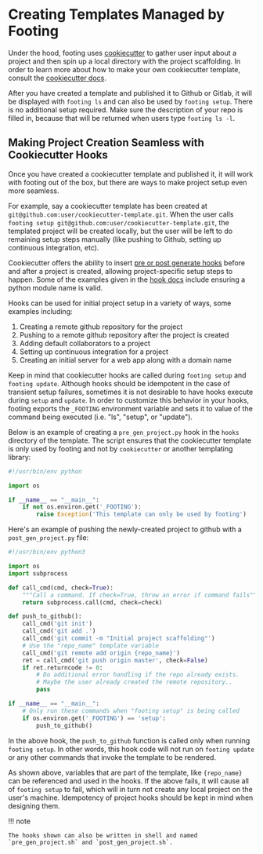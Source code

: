 # Creating Templates Managed by Footing

Under the hood, footing uses [cookiecutter](https://cookiecutter.readthedocs.io/en/latest/) to gather user input about a project and then spin up a local directory with the project scaffolding. In order to learn more about how to make your own cookiecutter template, consult the [cookiecutter docs](https://cookiecutter.readthedocs.io/en/latest/).

After you have created a template and published it to Github or Gitlab, it will be displayed with `footing ls` and can also be used by `footing setup`. There is no additional setup required. Make sure the description of your repo is filled in, because that will be returned when users type `footing ls -l`.

## Making Project Creation Seamless with Cookiecutter Hooks

Once you have created a cookiecutter template and published it, it will work with footing out of the box, but there are ways to make project setup even more seamless.

For example, say a cookiecutter template has been created at `git@github.com:user/cookiecutter-template.git`. When the user calls `footing setup git@github.com:user/cookiecutter-template.git`, the templated project will be created locally, but the user will be left to do remaining setup steps manually (like pushing to Github, setting up continuous integration, etc).

Cookiecutter offers the ability to insert [pre or post generate hooks](http://cookiecutter.readthedocs.io/en/latest/advanced/hooks.html) before and after a project is created, allowing project-specific setup steps to happen. Some of the examples given in the [hook docs](http://cookiecutter.readthedocs.io/en/latest/advanced/hooks.html) include ensuring a python module name is valid.

Hooks can be used for initial project setup in a variety of ways, some examples including:

1. Creating a remote github repository for the project
2. Pushing to a remote github repository after the project is created
3. Adding default collaborators to a project
4. Setting up continuous integration for a project
5. Creating an initial server for a web app along with a domain name

Keep in mind that cookiecutter hooks are called during `footing setup` and `footing update`. Although hooks should be idempotent in the case of transient setup failures, sometimes it is not desirable to have hooks execute during `setup` and `update`. In order to customize this behavior in your hooks, footing exports the `_FOOTING` environment variable and sets it to value of the command being executed (i.e. "ls", "setup", or "update").

Below is an example of creating a `pre_gen_project.py` hook in the `hooks` directory of the template. The script ensures that the cookiecutter template is only used by footing and not by `cookiecutter` or another templating library:

```python
#!/usr/bin/env python

import os

if __name__ == "__main__":
    if not os.environ.get('_FOOTING'):
        raise Exception('This template can only be used by footing')
```

Here's an example of pushing the newly-created project to github with a `post_gen_project.py` file:

```python
#!/usr/bin/env python3

import os
import subprocess

def call_cmd(cmd, check=True):
    """Call a command. If check=True, throw an error if command fails"""
    return subprocess.call(cmd, check=check)

def push_to_github():
    call_cmd('git init')
    call_cmd('git add .')
    call_cmd('git commit -m "Initial project scaffolding"')
    # Use the "repo_name" template variable
    call_cmd('git remote add origin {repo_name}')
    ret = call_cmd('git push origin master', check=False)
    if ret.returncode != 0:
        # Do additional error handling if the repo already exists.
        # Maybe the user already created the remote repository..
        pass

if __name__ == "__main__":
    # Only run these commands when "footing setup" is being called
    if os.environ.get('_FOOTING') == 'setup':
        push_to_github()
```

In the above hook, the `push_to_github` function is called only when running `footing setup`. In other words, this hook code will not run on `footing update` or any other commands that invoke the template to be rendered.

As shown above, variables that are part of the template, like `{repo_name}` can be referenced and used in the hooks. If the above fails, it will cause all of `footing setup` to fail, which will in turn not create any local project on the user's machine. Idempotency of project hooks should be kept in mind when designing them.

!!! note

    The hooks shown can also be written in shell and named `pre_gen_project.sh` and `post_gen_project.sh`.
